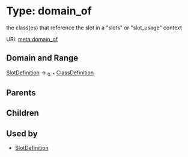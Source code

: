 
# Type: domain_of


the class(es) that reference the slot in a "slots" or "slot_usage" context

URI: [meta:domain_of](https://w3id.org/biolink/biolinkml/meta/domain_of)


## Domain and Range

[SlotDefinition](SlotDefinition.md) ->  <sub>0..*</sub> [ClassDefinition](ClassDefinition.md)

## Parents


## Children


## Used by

 * [SlotDefinition](SlotDefinition.md)
